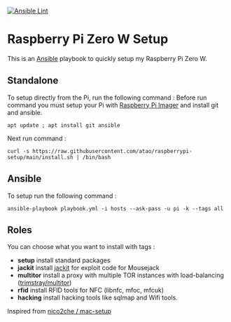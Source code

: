 
[![Ansible Lint](https://github.com/atao/raspberrypi-setup/actions/workflows/main.yml/badge.svg)](https://github.com/atao/raspberrypi-setup/actions/workflows/main.yml)

# Raspberry Pi Zero W Setup

This is an [Ansible](https://www.ansible.com/) playbook to quickly setup my Raspberry Pi Zero W.

## Standalone

To setup directly from the Pi, run the following command :
Before run command you must setup your Pi with [Raspberry Pi Imager](https://www.raspberrypi.org/software/) and install git and ansible.

`apt update ; apt install git ansible`

Next run command :

```
curl -s https://raw.githubusercontent.com/atao/raspberrypi-setup/main/install.sh | /bin/bash
```
## Ansible

To setup run the following command :

`ansible-playbook playbook.yml -i hosts --ask-pass -u pi -k --tags all`

## Roles

You can choose what you want to install with tags :

- **setup** install standard packages
- **jackit** install [jackit](https://github.com/insecurityofthings/jackit) for exploit code for Mousejack
- **multitor** install a proxy with multiple TOR instances with load-balancing ([trimstray/multitor](https://github.com/trimstray/multitor))
- **rfid** install RFID tools for NFC (libnfc, mfoc, mfcuk)
- **hacking** install hacking tools like sqlmap and Wifi tools.


Inspired from [nico2che / mac-setup](https://github.com/nico2che/mac-setup)
